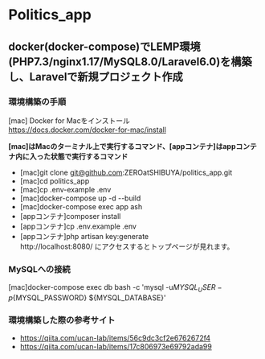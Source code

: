 # Politics_app
## docker(docker-compose)でLEMP環境(PHP7.3/nginx1.17/MySQL8.0/Laravel6.0)を構築し、Laravelで新規プロジェクト作成

### 環境構築の手順
[mac] Docker for Macをインストール  
https://docs.docker.com/docker-for-mac/install

**[mac]はMacのターミナル上で実行するコマンド、[appコンテナ]はappコンテナ内に入った状態で実行するコマンド**  
- [mac]git clone git@github.com:ZEROatSHIBUYA/politics_app.git  
- [mac]cd politics_app  
- [mac]cp .env-example .env
- [mac]docker-compose up -d --build  
- [mac]docker-compose exec app ash  
- [appコンテナ]composer install  
- [appコンテナ]cp .env.example .env  
- [appコンテナ]php artisan key:generate  
http://localhost:8080/ にアクセスするとトップページが見れます。  

### MySQLへの接続
[mac]docker-compose exec db bash -c 'mysql -u${MYSQL_USER} -p${MYSQL_PASSWORD} ${MYSQL_DATABASE}'

### 環境構築した際の参考サイト
- https://qiita.com/ucan-lab/items/56c9dc3cf2e6762672f4  
- https://qiita.com/ucan-lab/items/17c806973e69792ada99  